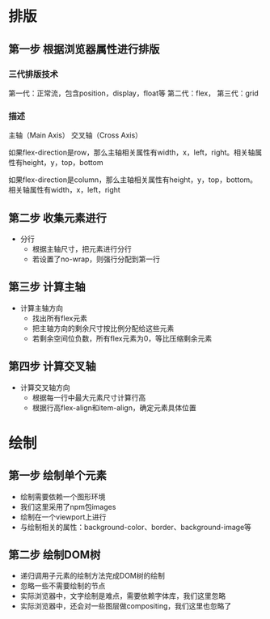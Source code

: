 # 排版

## 第一步 根据浏览器属性进行排版

### 三代排版技术

第一代：正常流，包含position，display，float等
第二代：flex，
第三代：grid


### 描述

主轴（Main Axis）
交叉轴（Cross Axis）

如果flex-direction是row，那么主轴相关属性有width，x，left，right。相关轴属性有height，y，top，bottom

如果flex-direction是column，那么主轴相关属性有height，y，top，bottom。相关轴属性有width，x，left，right

## 第二步 收集元素进行

- 分行 
    - 根据主轴尺寸，把元素进行分行
    - 若设置了no-wrap，则强行分配到第一行

## 第三步 计算主轴

- 计算主轴方向
    - 找出所有flex元素
    - 把主轴方向的剩余尺寸按比例分配给这些元素
    - 若剩余空间位负数，所有flex元素为0，等比压缩剩余元素

## 第四步 计算交叉轴

- 计算交叉轴方向
    - 根据每一行中最大元素尺寸计算行高
    - 根据行高flex-align和item-align，确定元素具体位置



# 绘制

## 第一步 绘制单个元素

- 绘制需要依赖一个图形环境
- 我们这里采用了npm包images
- 绘制在一个viewport上进行
- 与绘制相关的属性：background-color、border、background-image等


## 第二步 绘制DOM树

- 递归调用子元素的绘制方法完成DOM树的绘制
- 忽略一些不需要绘制的节点
- 实际浏览器中，文字绘制是难点，需要依赖字体库，我们这里忽略
- 实际浏览器中，还会对一些图层做compositing，我们这里也忽略了
